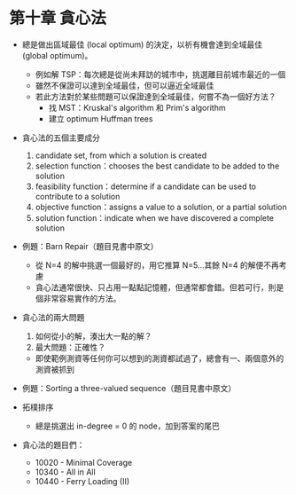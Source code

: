 # 第十章 貪心法

* 總是做出區域最佳 (local optimum) 的決定，以祈有機會達到全域最佳 (global optimum)。
  * 例如解 TSP：每次總是從尚未拜訪的城市中，挑選離目前城市最近的一個
  * 雖然不保證可以達到全域最佳，但可以逼近全域最佳
  * 若此方法對於某些問題可以保證達到全域最佳，何嘗不為一個好方法？
    * 找 MST：Kruskal's algorithm 和 Prim's algorithm
    * 建立 optimum Huffman trees

* 貪心法的五個主要成分
  1. candidate set, from which a solution is created
  2. selection function：chooses the best candidate to be added to the solution
  3. feasibility function：determine if a candidate can be used to contribute to a solution
  4. objective function：assigns a value to a solution, or a partial solution
  5. solution function：indicate when we have discovered a complete solution
  
* 例題：Barn Repair（題目見書中原文）
  * 從 N=4 的解中挑選一個最好的，用它推算 N=5...其餘 N=4 的解便不再考慮
  * 貪心法通常很快、只占用一點點記憶體，但通常都會錯。但若可行，則是個非常容易實作的方法。

* 貪心法的兩大問題
  1. 如何從小的解，湊出大一點的解？
  2. 最大問題：正確性？
    * 即使範例測資等任何你可以想到的測資都試過了，總會有一、兩個意外的測資被抓到

* 例題：Sorting a three-valued sequence（題目見書中原文）

* 拓樸排序
  * 總是挑選出 in-degree = 0 的 node，加到答案的尾巴

* 貪心法的題目們：
  * 10020 - Minimal Coverage
  * 10340 - All in All
  * 10440 - Ferry Loading (II)
  

